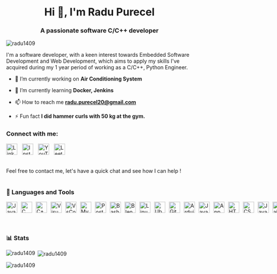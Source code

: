 <h1 align="center">Hi 👋, I'm Radu Purecel</h1>
<h3 align="center">A passionate software C/C++ developer</h3>

<p align="left"> <img src="https://komarev.com/ghpvc/?username=radu1409&label=Profile%20views&color=0e75b6&style=flat" alt="radu1409" /> </p>

I'm a software developer, with a keen interest towards Embedded Software Development and Web Development, which aims to apply my skills I've acquired during my 1 year period of working as a C/C++, Python Engineer.

- 🔭 I’m currently working on **Air Conditioning System**

- 🌱 I’m currently learning **Docker, Jenkins**

- 📫 How to reach me **radu.purecel20@gmail.com**

- ⚡ Fun fact **I did hammer curls with 50 kg at the gym.**


### Connect with me:

<img align="left" alt="LinkedIn" width="30px" style="padding-right:10px;" src="https://raw.githubusercontent.com/rahuldkjain/github-profile-readme-generator/master/src/images/icons/Social/linked-in-alt.svg" />
<img align="left" alt="Instagram" width="30px" style="padding-right:10px;" src="https://raw.githubusercontent.com/rahuldkjain/github-profile-readme-generator/master/src/images/icons/Social/instagram.svg" />
<img align="left" alt="YouTube" width="30px" style="padding-right:10px;" src="https://raw.githubusercontent.com/rahuldkjain/github-profile-readme-generator/master/src/images/icons/Social/youtube.svg" />
<img align="left" alt="LeetCode" width="30px" style="padding-right:10px;" src="https://raw.githubusercontent.com/rahuldkjain/github-profile-readme-generator/master/src/images/icons/Social/leet-code.svg" />
<br />
<br />
<br />

Feel free to contact me, let's have a quick chat and see how I can help !

#

### 🧰 Languages and Tools

<div style="display: flex; ">
    <img alt="Java" width="30px" style="padding-right:10px;" src="https://cdn.jsdelivr.net/gh/devicons/devicon/icons/java/java-original.svg" />
    <img alt="C" width="30px" style="padding-right:10px;" src="https://cdn.jsdelivr.net/gh/devicons/devicon/icons/c/c-line.svg" />
    <img alt="C++" width="30px" style="padding-right:10px;" src="https://cdn.jsdelivr.net/gh/devicons/devicon/icons/cplusplus/cplusplus-line.svg" />
    <img alt="Visual Studio" width="30px" style="padding-right:10px;" src="https://cdn.jsdelivr.net/gh/devicons/devicon/icons/visualstudio/visualstudio-plain.svg" />
    <img alt="VsCode" width="30px" style="padding-right:10px;" src="https://cdn.jsdelivr.net/gh/devicons/devicon/icons/vscode/vscode-original.svg" />
    <img alt="MySQL" width="30px" style="padding-right:10px;" src="https://cdn.jsdelivr.net/gh/devicons/devicon/icons/mysql/mysql-original.svg" />
    <img alt="PostgreSQL" width="30px" style="padding-right:10px;" src="https://cdn.jsdelivr.net/gh/devicons/devicon/icons/postgresql/postgresql-original.svg" />
    <img alt="Bash" width="30px" style="padding-right:10px;" src="https://cdn.jsdelivr.net/gh/devicons/devicon/icons/bash/bash-original.svg" />
    <img alt="Blender" width="30px" style="padding-right:10px;" src="https://download.blender.org/branding/community/blender_community_badge_white.svg" />
    <img alt="Linux" width="30px" style="padding-right:10px;" src="https://cdn.jsdelivr.net/gh/devicons/devicon/icons/linux/linux-original.svg" />
    <img alt="Ubuntu" width="30px" style="padding-right:10px;" src="https://cdn.jsdelivr.net/gh/devicons/devicon/icons/ubuntu/ubuntu-plain.svg" />
    <img alt="Git" width="30px" style="padding-right:10px;" src="https://www.vectorlogo.zone/logos/git-scm/git-scm-icon.svg" />
    <img alt="Arduino" width="30px" style="padding-right:10px;" src="https://cdn.jsdelivr.net/gh/devicons/devicon/icons/arduino/arduino-original.svg" />
    <img alt="JavaScript" width="30px" style="padding-right:10px;" src="https://cdn.jsdelivr.net/gh/devicons/devicon/icons/javascript/javascript-original.svg" />
    <img alt="Appwrite" width="30px" style="padding-right:10px;" src="https://www.vectorlogo.zone/logos/appwriteio/appwriteio-icon.svg" />
    <img alt="HTML" width="30px" style="padding-right:10px;" src="https://cdn.jsdelivr.net/gh/devicons/devicon/icons/html5/html5-original.svg" />
    <img alt="CSS" width="30px" style="padding-right:10px;" src="https://cdn.jsdelivr.net/gh/devicons/devicon/icons/css3/css3-original.svg" />
    <img alt="JavaScript" width="30px" style="padding-right:10px;" src="https://cdn.jsdelivr.net/gh/devicons/devicon/icons/javascript/javascript-original.svg" />
    <img alt="Tailwind CSS" width="30px" style="padding-right:10px;" src="https://www.vectorlogo.zone/logos/tailwindcss/tailwindcss-icon.svg" />
    <img alt="React" width="30px" style="padding-right:10px;" src="https://cdn.jsdelivr.net/gh/devicons/devicon/icons/react/react-original.svg" />
    <img alt="Python" width="30px" style="padding-right:10px;" src="https://cdn.jsdelivr.net/gh/devicons/devicon/icons/python/python-original.svg" />
    <img alt="Postman" width="30px" style="padding-right:10px;" src="https://www.vectorlogo.zone/logos/getpostman/getpostman-icon.svg" />
    <img alt="Docker" width="30px" style="padding-right:10px;" src="https://cdn.jsdelivr.net/gh/devicons/devicon/icons/docker/docker-original.svg" />
    <img alt="Jenkins" width="30px" style="padding-right:10px;" src="https://cdn.jsdelivr.net/gh/devicons/devicon/icons/jenkins/jenkins-original.svg" />
    <img alt="OpenGL" width="30px" style="padding-right:10px;" src="https://cdn.jsdelivr.net/gh/devicons/devicon/icons/opengl/opengl-original.svg" />
</div>

<br/>

#

### 📊 Stats
<p><img align="left" src="https://github-readme-stats.vercel.app/api/top-langs?username=radu1409&show_icons=true&locale=en&layout=compact" alt="radu1409" /></p>

<p>&nbsp;<img align="center" src="https://github-readme-stats.vercel.app/api?username=radu1409&show_icons=true&locale=en" alt="radu1409" /></p>

<p><img align="center" src="https://github-readme-streak-stats.herokuapp.com/?user=radu1409&" alt="radu1409" /></p>
